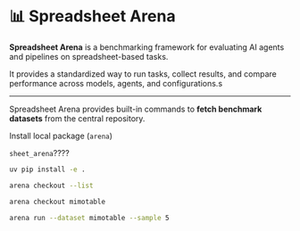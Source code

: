 # 📊 Spreadsheet Arena

**Spreadsheet Arena** is a benchmarking framework for evaluating AI agents and pipelines on spreadsheet-based tasks.

It provides a standardized way to run tasks, collect results, and compare performance across models, agents, and configurations.s

---

Spreadsheet Arena provides built-in commands to **fetch benchmark datasets** from the central repository.

Install local package (`arena`)

`sheet_arena`????

```bash
uv pip install -e .
```

```bash
arena checkout --list
```

```bash
arena checkout mimotable
```

```bash
arena run --dataset mimotable --sample 5
```